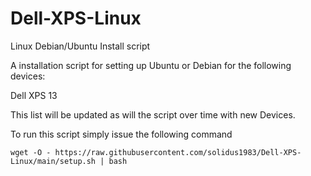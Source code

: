 # Dell-XPS-Linux
Linux Debian/Ubuntu Install script


A installation script for setting up Ubuntu or Debian for the following devices:

  Dell XPS 13
  
  
  
This list will be updated as will the script over time with new Devices.

To run this script simply issue the following command


```wget -O - https://raw.githubusercontent.com/solidus1983/Dell-XPS-Linux/main/setup.sh | bash```
